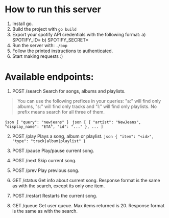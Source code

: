 # How to run this server

1. Install go.
2. Build the project with `go build`
3. Export your spotify API credentials with the following format:
    a) SPOTIFY_ID=<your client ID>
    b) SPOTIFY_SECRET=<you spotify secret>
4. Run the server with: `./bop`
5. Follow the printed instructions to authenticated.
6. Start making requests :)

# Available endpoints:

1. POST /search
Search for songs, albums and playlists.
> You can use the following prefixes in your queries:
> "a:" will find only albums, "s:" will find only tracks and "l:" will find only playlists.
> No prefix means search for all three of them.

`json
{
    "query": "newjeans"
}
`
`json
[
    {
        "artist": "NewJeans",
        "display_name": "ETA",
        "id": "..."
    },
    ...
]
`

2. POST /play
Plays a song, album or playlist.
`json
{
    "item": "<id>",
    "type": "track|album|playlist"
}
`

3. POST /pause
Play/pause current song.

4. POST /next
Skip current song.

4. POST /prev
Play previous song.

5. GET /status
Get info about current song.
Response format is the same as with the search, except its only one item.

6. POST /restart
Restarts the current song.

7. GET /queue
Get user queue. Max items returned is 20.
Response format is the same as with the search.
